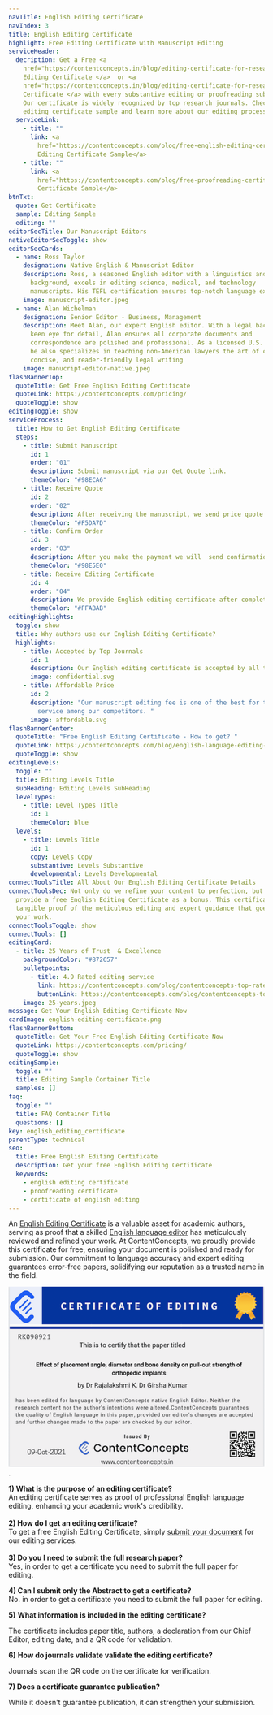 ```yaml
---
navTitle: English Editing Certificate
navIndex: 3
title: English Editing Certificate
highlight: Free Editing Certificate with Manuscript Editing
serviceHeader:
  decription: Get a Free <a
    href="https://contentconcepts.in/blog/editing-certificate-for-research-papers/">English
    Editing Certificate </a>  or <a
    href="https://contentconcepts.in/blog/editing-certificate-for-research-papers/">Proofreading
    Certificate </a> with every substantive editing or proofreading submission.
    Our certificate is widely recognized by top research journals. Check our
    editing certificate sample and learn more about our editing process below
  serviceLink:
    - title: ""
      link: <a
        href="https://contentconcepts.com/blog/free-english-editing-certificate/">English
        Editing Certificate Sample</a>
    - title: ""
      link: <a
        href="https://contentconcepts.com/blog/free-proofreading-certificate/">Proofreading
        Certificate Sample</a>
btnTxt:
  quote: Get Certificate
  sample: Editing Sample
  editing: ""
editorSecTitle: Our Manuscript Editors
nativeEditorSecToggle: show
editorSecCards:
  - name: Ross Taylor
    designation: Native English & Manuscript Editor
    description: Ross, a seasoned English editor with a linguistics and engineering
      background, excels in editing science, medical, and technology
      manuscripts. His TEFL certification ensures top-notch language expertise
    image: manuscript-editor.jpeg
  - name: Alan Wichelman
    designation: Senior Editor - Business, Management
    description: Meet Alan, our expert English editor. With a legal background and a
      keen eye for detail, Alan ensures all corporate documents and
      correspondence are polished and professional. As a licensed U.S. attorney,
      he also specializes in teaching non-American lawyers the art of clear,
      concise, and reader-friendly legal writing
    image: manucript-editor-native.jpeg
flashBannerTop:
  quoteTitle: Get Free English Editing Certificate
  quoteLink: https://contentconcepts.com/pricing/
  quoteToggle: show
editingToggle: show
serviceProcess:
  title: How to Get English Editing Certificate
  steps:
    - title: Submit Manuscript
      id: 1
      order: "01"
      description: Submit manuscript via our Get Quote link.
      themeColor: "#98ECA6"
    - title: Receive Quote
      id: 2
      order: "02"
      description: After receiving the manuscript, we send price quote.
      themeColor: "#F5DA7D"
    - title: Confirm Order
      id: 3
      order: "03"
      description: After you make the payment we will  send confirmation of the payment.
      themeColor: "#98E5E0"
    - title: Receive Editing Certificate
      id: 4
      order: "04"
      description: We provide English editing certificate after completing the edit.
      themeColor: "#FFABAB"
editingHighlights:
  toggle: show
  title: Why authors use our English Editing Certificate?
  highlights:
    - title: Accepted by Top Journals
      id: 1
      description: Our English editing certificate is accepted by all top journals.
      image: confidential.svg
    - title: Affordable Price
      id: 2
      description: "Our manuscript editing fee is one of the best for the top quality
        service among our competitors. "
      image: affordable.svg
flashBannerCenter:
  quoteTitle: "Free English Editing Certificate - How to get? "
  quoteLink: https://contentconcepts.com/blog/english-language-editing-certificate-for-manuscript-authors/
  quoteToggle: show
editingLevels:
  toggle: ""
  title: Editing Levels Title
  subHeading: Editing Levels SubHeading
  levelTypes:
    - title: Level Types Title
      id: 1
      themeColor: blue
  levels:
    - title: Levels Title
      id: 1
      copy: Levels Copy
      substantive: Levels Substantive
      developmental: Levels Developmental
connectToolsTitle: All About Our English Editing Certificate Details
connectToolsDec: Not only do we refine your content to perfection, but we also
  provide a free English Editing Certificate as a bonus. This certificate is a
  tangible proof of the meticulous editing and expert guidance that goes into
  your work.
connectToolsToggle: show
connectTools: []
editingCard:
  - title: 25 Years of Trust  & Excellence
    backgroundColor: "#872657"
    bulletpoints:
      - title: 4.9 Rated editing service
        link: https://contentconcepts.com/blog/contentconcepts-top-rated-academic-editing-and-proofreading-services/
        buttonLink: https://contentconcepts.com/blog/contentconcepts-top-rated-academic-editing-and-proofreading-services/
    image: 25-years.jpeg
message: Get Your English Editing Certificate Now
cardImage: english-editing-certificate.png
flashBannerBottom:
  quoteTitle: Get Your Free English Editing Certificate Now
  quoteLink: https://contentconcepts.com/pricing/
  quoteToggle: show
editingSample:
  toggle: ""
  title: Editing Sample Container Title
  samples: []
faq:
  toggle: ""
  title: FAQ Container Title
  questions: []
key: english_editing_certificate
parentType: technical
seo:
  title: Free English Editing Certificate
  description: Get your free English Editing Certificate
  keywords:
    - english editing certificate
    - proofreading certificate
    - certificate of english editing
---
```

An [English Editing Certificate](https://contentconcepts.com/blog/english-language-editing-certificate-for-manuscript-authors/) is a valuable asset for academic authors, serving as proof that a skilled [English language editor](https://contentconcepts.com/services/academic_editing/manuscript-editors/) has meticulously reviewed and refined your work. At ContentConcepts, we proudly provide this certificate for free, ensuring your document is polished and ready for submission. Our commitment to language accuracy and expert editing guarantees error-free papers, solidifying our reputation as a trusted name in the field.  

![English Editing Certificate Sample](english-editing-certificate.png "English Editing Certificate Sample").  



**1) What is the purpose of an editing certificate?**\
An editing certificate serves as proof of professional English language editing, enhancing your academic work's credibility.\
\
**2) How do I get an editing certificate?**\
To get a free English Editing Certificate, simply [submit your document](https://contentconcepts.in/pricing/) for our editing services.\
\
**3) D﻿o you I need to submit the full research paper?**\
Y﻿es, in order to get a certificate you need to submit the full paper for editing. 

**4﻿) Can I submit only the Abstract to get a certificate?**\
N﻿o. in order to get a certificate you need to submit the full paper for editing. 

**5﻿)**  **What information is included in the editing certificate?** 

The certificate includes paper title, authors, a declaration from our Chief Editor, editing date, and a QR code for validation.

**6﻿)**  **How do journals validate  validate the editing certificate?** 

 Journals scan the QR code on the certificate for verification.

**7﻿) Does a certificate guarantee publication?**

While it doesn't guarantee publication, it can strengthen your submission.
